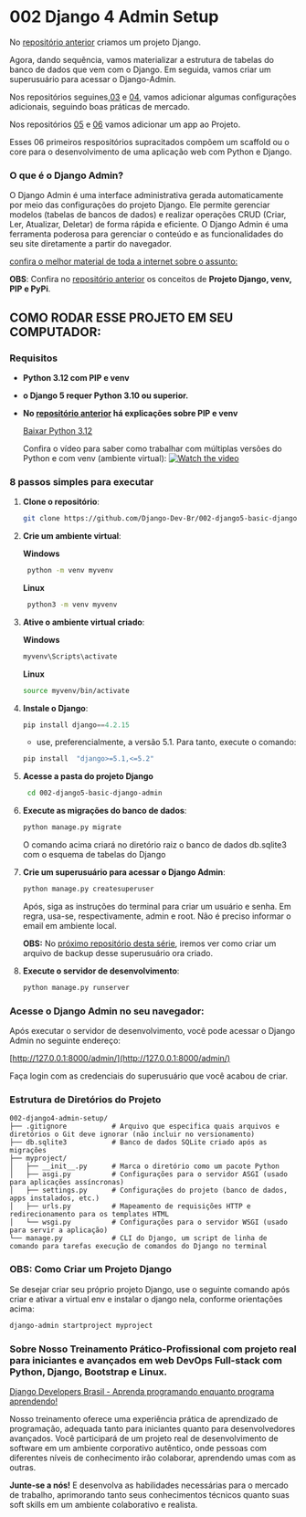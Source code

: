 
# 002 Django 4 Admin Setup

No [repositório anterior](https://github.com/Django-Dev-Br/001-django4-basic-project) criamos um projeto Django. 

Agora, dando sequência, vamos materializar a estrutura de tabelas do banco de dados que vem com o Django. Em seguida, vamos criar um superusuário para acessar o Django-Admin. 

Nos repositórios seguines,[03](https://github.com/Django-Dev-Br/003-django-4-fixtures) e [04](https://github.com/Django-Dev-Br/004-django-4-dot-env-file), vamos adicionar algumas configurações adicionais, seguindo boas práticas de mercado.

Nos repositórios [05](https://github.com/Django-Dev-Br/005-Django-4-Basic-App) e [06](https://github.com/Django-Dev-Br/006-Django-4-Basic-App-2) vamos adicionar um app ao Projeto. 

Esses 06 primeiros respositórios supracitados compõem um scaffold ou o core para o desenvolvimento de uma aplicação web com Python e Django. 

### O que é o Django Admin?

O Django Admin é uma interface administrativa gerada automaticamente por meio das configurações do projeto Django. Ele permite gerenciar modelos (tabelas de bancos de dados) e realizar operações CRUD (Criar, Ler, Atualizar, Deletar) de forma rápida e eficiente. O Django Admin é uma ferramenta poderosa para gerenciar o conteúdo e as funcionalidades do seu site diretamente a partir do navegador.

[confira o melhor material de toda a internet sobre o assunto:](https://books.agiliq.com/projects/django-admin-cookbook/en/latest/)

**OBS**: Confira no [repositório anterior](https://github.com/Django-Dev-Br/001-django4-basic-project) os conceitos de **Projeto Django, venv, PIP e PyPi**. 

## COMO RODAR ESSE PROJETO EM SEU COMPUTADOR:

### Requisitos

- **Python 3.12 com PIP e venv**
-  **o Django 5 requer Python 3.10 ou superior.**

- **No [repositório anterior](https://github.com/Django-Dev-Br/001-django4-basic-project) há explicações sobre PIP e venv**

  [Baixar Python 3.12](https://www.python.org/downloads/release/python-3122/)

  Confira o vídeo para saber como trabalhar com múltiplas versões do Python e com venv (ambiente virtual):
  [![Watch the video](https://img.youtube.com/vi/eetDeQrv0Rs/0.jpg)](https://youtu.be/eetDeQrv0Rs)


### 8 passos simples para executar

1. **Clone o repositório**:
    ```bash
    git clone https://github.com/Django-Dev-Br/002-django5-basic-django-admin.git
    ```

2. **Crie um ambiente virtual**:
   
    **Windows**
    ```bash
     python -m venv myvenv  
    ```
   **Linux**
    ```bash
     python3 -m venv myvenv  
    ```

3. **Ative o ambiente virtual criado**:
   
    **Windows**
    ```bash
    myvenv\Scripts\activate  
    ```

   **Linux**
    ```bash
    source myvenv/bin/activate  
    ```

4. **Instale o Django**:
    ```python
    pip install django==4.2.15
    ```
    - use, preferencialmente, a versão 5.1. Para tanto, execute o comando:

     ```bash
    pip install  "django>=5.1,<=5.2"
    ```

5. **Acesse a pasta do projeto Django**
   ```bash
    cd 002-django5-basic-django-admin
    ```
   
6. **Execute as migrações do banco de dados**:
    ```bash
    python manage.py migrate
    ```
    O comando acima criará no diretório raiz o banco de dados db.sqlite3 com o esquema de tabelas do Django

7. **Crie um superusuário para acessar o Django Admin**:
    ```bash
    python manage.py createsuperuser
    ```
    Após, siga as instruções do terminal para criar um usuário e senha. Em regra, usa-se, respectivamente, admin e root. Não é preciso informar o email em ambiente local.

   **OBS:** No [próximo repositório desta série](https://github.com/Django-Dev-Br/003-django-4-fixtures), iremos ver como criar um arquivo de backup desse superusuário ora criado.

8. **Execute o servidor de desenvolvimento**:
    ```bash
    python manage.py runserver
    ```

### Acesse o Django Admin no seu navegador:

Após executar o servidor de desenvolvimento, você pode acessar o Django Admin no seguinte endereço:

[http://127.0.0.1:8000/admin/](http://127.0.0.1:8000/admin/)

Faça login com as credenciais do superusuário que você acabou de criar.


### Estrutura de Diretórios do Projeto

```
002-django4-admin-setup/
├── .gitignore           # Arquivo que especifica quais arquivos e diretórios o Git deve ignorar (não incluir no versionamento)
├── db.sqlite3           # Banco de dados SQLite criado após as migrações
├── myproject/
│   ├── __init__.py      # Marca o diretório como um pacote Python
│   ├── asgi.py          # Configurações para o servidor ASGI (usado para aplicações assíncronas)
│   ├── settings.py      # Configurações do projeto (banco de dados, apps instalados, etc.)
│   ├── urls.py          # Mapeamento de requisições HTTP e redirecionamento para os templates HTML
│   └── wsgi.py          # Configurações para o servidor WSGI (usado para servir a aplicação)
└── manage.py            # CLI do Django, um script de linha de comando para tarefas execução de comandos do Django no terminal
```

### OBS: Como Criar um Projeto Django

Se desejar criar seu próprio projeto Django, use o seguinte comando após criar e ativar a virtual env e instalar o django nela, conforme orientações acima:

```bash
django-admin startproject myproject
```

### Sobre Nosso Treinamento Prático-Profissional com projeto real para iniciantes e avançados em web DevOps Full-stack com Python, Django, Bootstrap e Linux.

[Django Developers Brasil - Aprenda programando enquanto programa aprendendo!](https://django.dev.br/)

Nosso treinamento oferece uma experiência prática de aprendizado de programação, adequada tanto para iniciantes quanto para desenvolvedores avançados. Você participará de um projeto real de desenvolvimento de software em um ambiente corporativo autêntico, onde pessoas com diferentes níveis de conhecimento irão colaborar, aprendendo umas com as outras.

**Junte-se a nós!** E desenvolva as habilidades necessárias para o mercado de trabalho, aprimorando tanto seus conhecimentos técnicos quanto suas soft skills em um ambiente colaborativo e realista.

